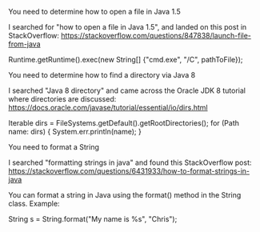 You need to determine how to open a file in Java 1.5

I searched for "how to open a file in Java 1.5", and landed on this post in StackOverflow: https://stackoverflow.com/questions/847838/launch-file-from-java

Runtime.getRuntime().exec(new String[] {"cmd.exe", "/C", pathToFile});

You need to determine how to find a directory via Java 8

I searched "Java 8 directory" and came across the Oracle JDK 8 tutorial where directories are discussed: https://docs.oracle.com/javase/tutorial/essential/io/dirs.html

Iterable<Path> dirs = FileSystems.getDefault().getRootDirectories();
for (Path name: dirs) {
    System.err.println(name);
}

You need to format a String

I searched "formatting strings in java" and found this StackOverflow post: https://stackoverflow.com/questions/6431933/how-to-format-strings-in-java

You can format a string in Java using the format() method in the String class. Example:

String s = String.format("My name is %s", "Chris");